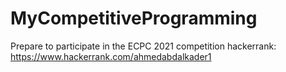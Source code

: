 # MyCompetitiveProgramming
Prepare to participate in the ECPC 2021 competition
hackerrank: 
https://www.hackerrank.com/ahmedabdalkader1
